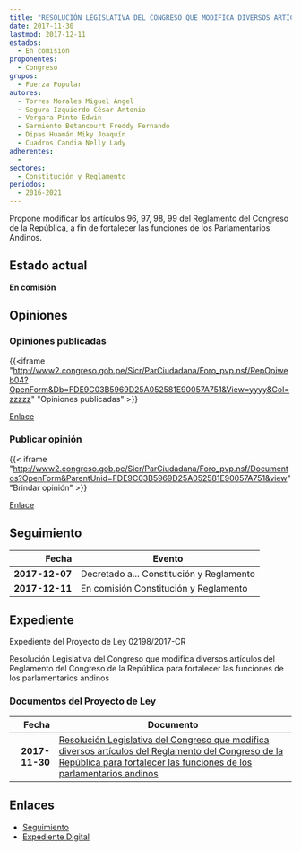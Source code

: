 ```yaml
---
title: "RESOLUCIÓN LEGISLATIVA DEL CONGRESO QUE MODIFICA DIVERSOS ARTÍCULOS DEL REGLAMENTO DEL CONGRESO DE LA REPÚBLICA PARA FORTALECER LAS FUNCIONES DE LOS PARLAMENTARIOS ANDINOS"
date: 2017-11-30
lastmod: 2017-12-11
estados: 
  - En comisión
proponentes: 
  - Congreso
grupos: 
  - Fuerza Popular
autores: 
  - Torres Morales Miguel Ángel
  - Segura Izquierdo César Antonio
  - Vergara Pinto Edwin
  - Sarmiento Betancourt Freddy Fernando
  - Dipas Huamán Miky Joaquín
  - Cuadros Candia Nelly Lady
adherentes: 
  - 
sectores: 
  - Constitución y Reglamento
periodos: 
  - 2016-2021
---
```


Propone modificar los artículos 96, 97, 98, 99 del Reglamento del Congreso de la República, a fin de fortalecer las funciones de los Parlamentarios Andinos.


## Estado actual

**En comisión**

## Opiniones

### Opiniones publicadas

{{<iframe "http://www2.congreso.gob.pe/Sicr/ParCiudadana/Foro_pvp.nsf/RepOpiweb04?OpenForm&Db=FDE9C03B5969D25A052581E90057A751&View=yyyy&Col=zzzzz" "Opiniones publicadas" >}}

[Enlace](http://www2.congreso.gob.pe/Sicr/ParCiudadana/Foro_pvp.nsf/RepOpiweb04?OpenForm&Db=FDE9C03B5969D25A052581E90057A751&View=yyyy&Col=zzzzz)
### Publicar opinión

{{< iframe "http://www2.congreso.gob.pe/Sicr/ParCiudadana/Foro_pvp.nsf/Documentos?OpenForm&ParentUnid=FDE9C03B5969D25A052581E90057A751&view" "Brindar opinión" >}}

[Enlace](http://www2.congreso.gob.pe/Sicr/ParCiudadana/Foro_pvp.nsf/Documentos?OpenForm&ParentUnid=FDE9C03B5969D25A052581E90057A751&view)

## Seguimiento

| Fecha | Evento |
|------:|--------|
| **2017-12-07** | Decretado a... Constitución y Reglamento|
| **2017-12-11** | En comisión Constitución y Reglamento|


## Expediente

Expediente del Proyecto de Ley 02198/2017-CR

Resolución Legislativa del Congreso que modifica diversos artículos del Reglamento del Congreso de la República para fortalecer las funciones de los parlamentarios andinos


### Documentos del Proyecto de Ley

| Fecha | Documento |
|------:|--------|
| **2017-11-30** | [Resolución Legislativa del Congreso que modifica diversos artículos del Reglamento del Congreso de la República para fortalecer las funciones de los parlamentarios andinos](http://www.leyes.congreso.gob.pe/Documentos/2016_2021/Proyectos_de_Ley_y_de_Resoluciones_Legislativas/PL0219820171130.pdf) |

## Enlaces 

- [Seguimiento](http://www2.congreso.gob.pe/Sicr/TraDocEstProc/CLProLey2016.nsf/f7fff46988ca05b1052578e100829cc7/ecc5046ec5f223dd052581e8007ae9be?OpenDocument)
- [Expediente Digital](http://www2.congreso.gob.pe/Sicr/TraDocEstProc/CLProLey2016.nsf/f7fff46988ca05b1052578e100829cc7/ecc5046ec5f223dd052581e8007ae9be?OpenDocument&Click=05257FB7005EB655.eb71d0cf91d8294e05256cdf006b5706/$Body/0.1C6C)

